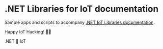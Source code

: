 # .NET Libraries for IoT documentation

Sample apps and scripts to accompany [.NET IoT Libraries documentation](https://docs.microsoft.com/dotnet/iot).

Happy IoT Hacking! 🐱‍💻

.NET 💜 IoT
